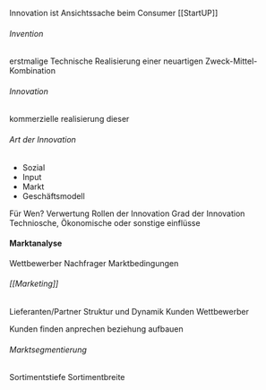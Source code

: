 Innovation ist Ansichtssache beim Consumer
[[StartUP]]

###### Invention
erstmalige Technische Realisierung einer neuartigen Zweck-Mittel-Kombination

###### Innovation
kommerzielle realisierung dieser

###### Art der Innovation
- Sozial
- Input
- Markt
- Geschäftsmodell

Für Wen?
Verwertung
Rollen der Innovation
Grad der Innovation
Techniosche, Ökonomische oder sonstige einflüsse

#### Marktanalyse
Wettbewerber
Nachfrager
Marktbedingungen

###### [[Marketing]]
Lieferanten/Partner
Struktur und Dynamik
Kunden
Wettbewerber

Kunden finden
anprechen
beziehung aufbauen

###### Marktsegmentierung
Sortimentstiefe
Sortimentbreite

